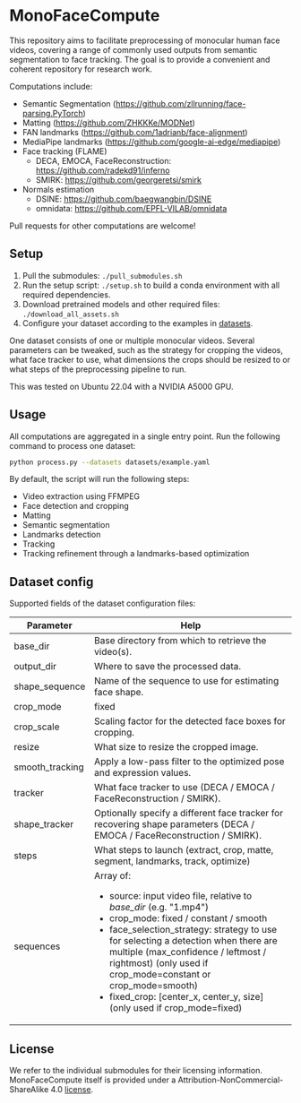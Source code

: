 # MonoFaceCompute

This repository aims to facilitate preprocessing of monocular human face videos, covering a range of commonly used outputs from semantic segmentation to face tracking. The goal is to provide a convenient and coherent repository for research work.

Computations include: 
- Semantic Segmentation (https://github.com/zllrunning/face-parsing.PyTorch)
- Matting (https://github.com/ZHKKKe/MODNet)
- FAN landmarks (https://github.com/1adrianb/face-alignment)
- MediaPipe landmarks (https://github.com/google-ai-edge/mediapipe)
- Face tracking (FLAME)
    - DECA, EMOCA, FaceReconstruction: https://github.com/radekd91/inferno
    - SMIRK: https://github.com/georgeretsi/smirk
- Normals estimation
    - DSINE: https://github.com/baegwangbin/DSINE
    - omnidata: https://github.com/EPFL-VILAB/omnidata

Pull requests for other computations are welcome!

## Setup

1. Pull the submodules: `./pull_submodules.sh`
2. Run the setup script: `./setup.sh` to build a conda environment with all required dependencies.
3. Download pretrained models and other required files: `./download_all_assets.sh`
4. Configure your dataset according to the examples in [datasets](./datasets).

One dataset consists of one or multiple monocular videos. Several parameters can be tweaked, such as the strategy for cropping the videos, what face tracker to use, what dimensions the crops should be resized to or what steps of the preprocessing pipeline to run.

This was tested on Ubuntu 22.04 with a NVIDIA A5000 GPU.

## Usage

All computations are aggregated in a single entry point. Run the following command to process one dataset:
```bash
python process.py --datasets datasets/example.yaml
```

By default, the script will run the following steps:
- Video extraction using FFMPEG
- Face detection and cropping
- Matting
- Semantic segmentation
- Landmarks detection
- Tracking
- Tracking refinement through a landmarks-based optimization

## Dataset config

Supported fields of the dataset configuration files:

| Parameter | Help |
| --- | --- |
| base_dir | Base directory from which to retrieve the video(s). |
| output_dir | Where to save the processed data. |
| shape_sequence | Name of the sequence to use for estimating face shape. |
| crop_mode | fixed | constant | smooth (can be overriden per video) |
| crop_scale | Scaling factor for the detected face boxes for cropping. |
| resize | What size to resize the cropped image. |
| smooth_tracking | Apply a low-pass filter to the optimized pose and expression values. |
| tracker | What face tracker to use (DECA / EMOCA / FaceReconstruction / SMIRK). |
| shape_tracker | Optionally specify a different face tracker for recovering shape parameters (DECA / EMOCA / FaceReconstruction / SMIRK). |
| steps | What steps to launch (extract, crop, matte, segment, landmarks, track, optimize)
| sequences | Array of:<ul><li>source: input video file, relative to *base_dir* (e.g. "1.mp4")</li><li>crop_mode: fixed / constant / smooth</li><li>face_selection_strategy: strategy to use for selecting a detection when there are multiple (max_confidence / leftmost / rightmost) (only used if crop_mode=constant or crop_mode=smooth)</li><li>fixed_crop: [center_x, center_y, size] (only used if crop_mode=fixed)</li></ol>

## License

We refer to the individual submodules for their licensing information.  
MonoFaceCompute itself is provided under a Attribution-NonCommercial-ShareAlike 4.0 [license](./LICENSE).
